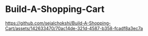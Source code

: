 # Build-A-Shopping-Cart
https://github.com/sejalchokshi/Build-A-Shopping-Cart/assets/142633470/70ac14de-321d-4587-b358-fcadf8a3ec7a

